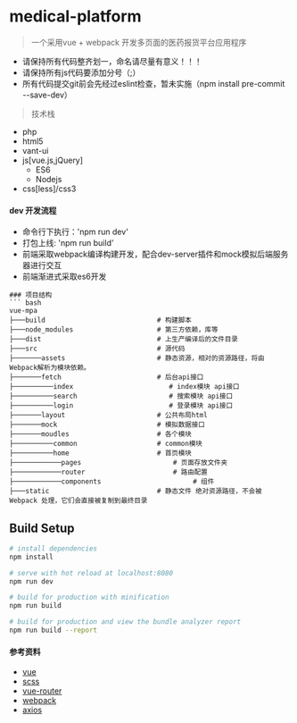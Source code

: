 # medical-platform

> 一个采用vue + webpack 开发多页面的医药报货平台应用程序

- 请保持所有代码整齐划一，命名请尽量有意义！！！
- 请保持所有js代码要添加分号（;）
- 所有代码提交git前会先经过eslint检查，暂未实施（npm install pre-commit --save-dev）

> 技术栈
- php
- html5
- vant-ui
- js[vue.js,jQuery]
    - ES6
    - Nodejs
- css[less]/css3

#### dev 开发流程
- 命令行下执行：'npm run dev'
- 打包上线: 'npm run build'
- 前端采取webpack编译构建开发，配合dev-server插件和mock模拟后端服务器进行交互
- 前端渐进式采取es6开发

```
### 项目结构
``` bash
vue-mpa
├───build                            # 构建脚本
├───node_modules                     # 第三方依赖，库等
├───dist                             # 上生产编译后的文件目录
├───src                              # 源代码
├───────assets                       # 静态资源，相对的资源路径，将由Webpack解析为模块依赖。
├───────fetch                        # 后台api接口
├──────────index                        # index模块 api接口
├──────────search                       # 搜索模块 api接口
├──────────login                        # 登录模块 api接口
├───────layout                       # 公共布局html
├───────mock                         # 模拟数据接口
├───────moudles                      # 各个模块
├──────────common                    # common模块
├──────────home                      # 首页模块
├────────────pages                       # 页面存放文件夹
├────────────router                      # 路由配置
├────────────components                       # 组件
├───static                           # 静态文件 绝对资源路径，不会被 Webpack 处理，它们会直接被复制到最终目录
```
## Build Setup

``` bash
# install dependencies
npm install

# serve with hot reload at localhost:8080
npm run dev

# build for production with minification
npm run build

# build for production and view the bundle analyzer report
npm run build --report
```

#### 参考资料
- [vue](https://cn.vuejs.org/v2/guide/)
- [scss](https://www.sass.hk/guide/)
- [vue-router](https://router.vuejs.org/zh-cn/)
- [webpack](https://doc.webpack-china.org)
- [axios](http://www.jianshu.com/p/df464b26ae58)
